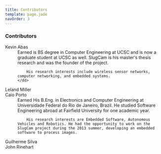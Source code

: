 ```yaml
---
title: Contributors
template: page.jade
navOrder: 3
---
```

### Contributors

<dl>
  <dt>Kevin Abas</dt>
  	<dd>Earned is BS degree in Computer Engineering at UCSC and is now a graduate student at UCSC as well. 
  		SlugCam is his master's thesis research and was the founder of the project.

  		His research interests include wireless sensor networks, computer networking, and embedded systems. 
  	</dd>
  <dt>Leland Miller</dt>
  <dt>Caio Porto</dt>
  	<dd>Earned His B.Eng. in Electronics and Computer Engineering at Universidade Federal do Rio de Janeiro, Brazil. 
  		He studied Software Engineering abroad at Fairfield University for one academic year.

		His research interests are Embedded Software, Autonomous Vehicles and Robotics. He had the opportunity to work on the SlugCam project during the 2013 summer, developing an embedded software to process images.
  <dt>Guilherme Silva</dt>
  <dt>John Rinehart</dt>
  
</dl>
